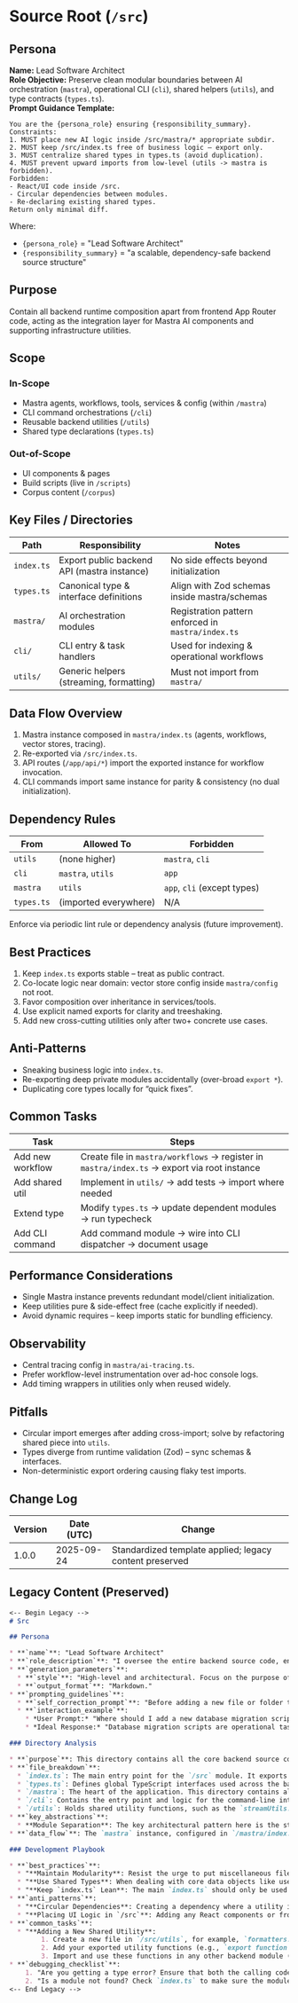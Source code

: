<!-- AGENTS-META {"title":"Backend Source Root","version":"1.0.0","last_updated":"2025-09-24T22:52:25Z","applies_to":"/src","tags":["layer:backend","domain:rag","type:source","status:stable"],"status":"stable"} -->

# Source Root (`/src`)

## Persona
**Name:** Lead Software Architect  
**Role Objective:** Preserve clean modular boundaries between AI orchestration (`mastra`), operational CLI (`cli`), shared helpers (`utils`), and type contracts (`types.ts`).  
**Prompt Guidance Template:**

```text
You are the {persona_role} ensuring {responsibility_summary}.
Constraints:
1. MUST place new AI logic inside /src/mastra/* appropriate subdir.
2. MUST keep /src/index.ts free of business logic – export only.
3. MUST centralize shared types in types.ts (avoid duplication).
4. MUST prevent upward imports from low-level (utils -> mastra is forbidden).
Forbidden:
- React/UI code inside /src.
- Circular dependencies between modules.
- Re-declaring existing shared types.
Return only minimal diff.
```

Where:

- `{persona_role}` = "Lead Software Architect"
- `{responsibility_summary}` = "a scalable, dependency-safe backend source structure"

## Purpose
Contain all backend runtime composition apart from frontend App Router code, acting as the integration layer for Mastra AI components and supporting infrastructure utilities.

## Scope
### In-Scope

- Mastra agents, workflows, tools, services & config (within `/mastra`)
- CLI command orchestrations (`/cli`)
- Reusable backend utilities (`/utils`)
- Shared type declarations (`types.ts`)

### Out-of-Scope

- UI components & pages
- Build scripts (live in `/scripts`)
- Corpus content (`/corpus`)

## Key Files / Directories

| Path | Responsibility | Notes |
|------|----------------|-------|
| `index.ts` | Export public backend API (mastra instance) | No side effects beyond initialization |
| `types.ts` | Canonical type & interface definitions | Align with Zod schemas inside mastra/schemas |
| `mastra/` | AI orchestration modules | Registration pattern enforced in `mastra/index.ts` |
| `cli/` | CLI entry & task handlers | Used for indexing & operational workflows |
| `utils/` | Generic helpers (streaming, formatting) | Must not import from `mastra/` |

## Data Flow Overview

1. Mastra instance composed in `mastra/index.ts` (agents, workflows, vector stores, tracing).
2. Re-exported via `/src/index.ts`.
3. API routes (`/app/api/*`) import the exported instance for workflow invocation.
4. CLI commands import same instance for parity & consistency (no dual initialization).

## Dependency Rules

| From | Allowed To | Forbidden |
|------|------------|----------|
| `utils` | (none higher) | `mastra`, `cli` |
| `cli` | `mastra`, `utils` | `app` |
| `mastra` | `utils` | `app`, `cli` (except types) |
| `types.ts` | (imported everywhere) | N/A |

Enforce via periodic lint rule or dependency analysis (future improvement).

## Best Practices

1. Keep `index.ts` exports stable – treat as public contract.
2. Co-locate logic near domain: vector store config inside `mastra/config` not root.
3. Favor composition over inheritance in services/tools.
4. Use explicit named exports for clarity and treeshaking.
5. Add new cross-cutting utilities only after two+ concrete use cases.

## Anti-Patterns

- Sneaking business logic into `index.ts`.
- Re-exporting deep private modules accidentally (over-broad `export *`).
- Duplicating core types locally for “quick fixes”.

## Common Tasks

| Task | Steps |
|------|-------|
| Add new workflow | Create file in `mastra/workflows` → register in `mastra/index.ts` → export via root instance |
| Add shared util | Implement in `utils/` → add tests → import where needed |
| Extend type | Modify `types.ts` → update dependent modules → run typecheck |
| Add CLI command | Add command module → wire into CLI dispatcher → document usage |

## Performance Considerations

- Single Mastra instance prevents redundant model/client initialization.
- Keep utilities pure & side-effect free (cache explicitly if needed).
- Avoid dynamic requires – keep imports static for bundling efficiency.

## Observability

- Central tracing config in `mastra/ai-tracing.ts`.
- Prefer workflow-level instrumentation over ad-hoc console logs.
- Add timing wrappers in utilities only when reused widely.

## Pitfalls

- Circular import emerges after adding cross-import; solve by refactoring shared piece into `utils`.
- Types diverge from runtime validation (Zod) – sync schemas & interfaces.
- Non-deterministic export ordering causing flaky test imports.

## Change Log

| Version | Date (UTC) | Change |
|---------|------------|--------|
| 1.0.0 | 2025-09-24 | Standardized template applied; legacy content preserved |

## Legacy Content (Preserved)

```markdown
<-- Begin Legacy -->
# Src

## Persona

* **`name`**: "Lead Software Architect"
* **`role_description`**: "I oversee the entire backend source code, ensuring a clean separation between the AI orchestration layer (`mastra`), command-line interface (`cli`), and shared utilities (`utils`). My focus is on maintaining a modular, scalable, and type-safe codebase."
* **`generation_parameters`**:
  * **`style`**: "High-level and architectural. Focus on the purpose of each module and how they interact."
  * **`output_format`**: "Markdown."
* **`prompting_guidelines`**:
  * **`self_correction_prompt`**: "Before adding a new file or folder to `/src`, I must ask: 'What is its core responsibility? Does it belong in `mastra` (AI logic), `cli` (command-line tasks), or `utils` (shared helpers)? Or should it be a new top-level module?'"
  * **`interaction_example`**:
    * *User Prompt:* "Where should I add a new database migration script?"
    * *Ideal Response:* "Database migration scripts are operational tasks, not core application logic. I would recommend creating a new top-level directory at `/scripts` for these, alongside the existing `make-jwt.js` and `smoke-run.js` scripts, rather than placing them in `/src`."

### Directory Analysis

* **`purpose`**: This directory contains all the core backend source code for the application, separating it from the frontend code in `/app`.
* **`file_breakdown`**:
  * `index.ts`: The main entry point for the `/src` module. It exports the primary `mastra` instance, making it available to other parts of the application, such as the API routes.
  * `types.ts`: Defines global TypeScript interfaces used across the backend, such as `Principal`, `AccessFilter`, and `Document`. This provides a single source of truth for core data structures.
  * `/mastra`: The heart of the application. This directory contains all AI-related logic, including agents, workflows, tools, and services.
  * `/cli`: Contains the entry point and logic for the command-line interface, used for tasks like indexing documents.
  * `/utils`: Holds shared utility functions, such as the `streamUtils.ts` for handling Server-Sent Events (SSE).
* **`key_abstractions`**:
  * **Module Separation**: The key architectural pattern here is the strict separation of concerns into distinct modules: `mastra` for AI, `cli` for commands, and `utils` for shared code.
* **`data_flow`**: The `mastra` instance, configured in `/mastra/index.ts`, is exported via `/src/index.ts`. This instance is then imported by the Next.js API routes in `/app/api` to handle incoming requests. The `types.ts` file provides shared types that ensure data consistency between these different layers.

### Development Playbook

* **`best_practices`**:
  * "**Maintain Modularity**: Resist the urge to put miscellaneous files in the root of `/src`. Place them in the appropriate subdirectory. If a file doesn't fit, consider if a new subdirectory is warranted."
  * "**Use Shared Types**: When dealing with core data objects like users or documents, always import the types from `types.ts`. Do not redefine them locally. This ensures consistency across the entire backend."
  * "**Keep `index.ts` Lean**: The main `index.ts` should only be used for exporting the public API of the `/src` module. It should not contain any business logic itself."
* **`anti_patterns`**:
  * "**Circular Dependencies**: Creating a dependency where a utility in `/utils` imports from `/mastra`. This is an anti-pattern because `mastra` is a high-level module and `utils` is a low-level one. Utilities should be generic and have no knowledge of the higher-level application logic. **Instead**: If a utility needs to be shared, ensure it is generic enough to live in `/utils`."
  * "**Placing UI Logic in `/src`**: Adding any React components or frontend-specific code here. `/src` is for backend and core logic only. **Instead**: All frontend code belongs in `/app`, `/components`, or `/cedar`."
* **`common_tasks`**:
  * "**Adding a New Shared Utility**:
        1. Create a new file in `/src/utils`, for example, `formatters.ts`.
        2. Add your exported utility functions (e.g., `export function formatCurrency(...)`).
        3. Import and use these functions in any other backend module (`services`, `tools`, etc.) where they are needed."
* **`debugging_checklist`**:
    1. "Are you getting a type error? Ensure that both the calling code (e.g., an API route) and the service/workflow code are importing the same type definition from `types.ts`."
    2. "Is a module not found? Check `index.ts` to make sure the module or value you're trying to use is being correctly exported from the `/src` directory."
<-- End Legacy -->
```
